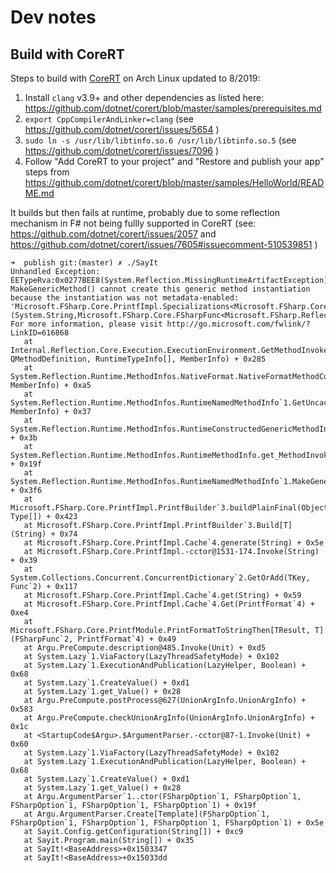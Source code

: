 # Dev notes

## Build with CoreRT

Steps to build with [CoreRT] on Arch Linux updated to 8/2019:

 1. Install `clang` v3.9+ and other dependencies as listed here: https://github.com/dotnet/corert/blob/master/samples/prerequisites.md
 2. `export CppCompilerAndLinker=clang` (see https://github.com/dotnet/corert/issues/5654 )
 3. `sudo ln -s /usr/lib/libtinfo.so.6 /usr/lib/libtinfo.so.5` (see https://github.com/dotnet/corert/issues/7096 )
 4. Follow "Add CoreRT to your project" and "Restore and publish your app" steps from https://github.com/dotnet/corert/blob/master/samples/HelloWorld/README.md

It builds but then fails at runtime, probably due to some reflection mechanism in F# not being fullly supported in CoreRT (see: https://github.com/dotnet/corert/issues/2057 and https://github.com/dotnet/corert/issues/7605#issuecomment-510539851 )


```
➜  publish git:(master) ✗ ./SayIt
Unhandled Exception: EETypeRva:0x0277BEE8(System.Reflection.MissingRuntimeArtifactException): MakeGenericMethod() cannot create this generic method instantiation because the instantiation was not metadata-enabled: 'Microsoft.FSharp.Core.PrintfImpl.Specializations<Microsoft.FSharp.Core.Unit,System.String,System.String>.Final1<Microsoft.FSharp.Reflection.UnionCaseInfo>(System.String,Microsoft.FSharp.Core.FSharpFunc<Microsoft.FSharp.Reflection.UnionCaseInfo,System.String>,System.String)' For more information, please visit http://go.microsoft.com/fwlink/?LinkID=616868
   at Internal.Reflection.Core.Execution.ExecutionEnvironment.GetMethodInvoker(RuntimeTypeInfo, QMethodDefinition, RuntimeTypeInfo[], MemberInfo) + 0x285
   at System.Reflection.Runtime.MethodInfos.NativeFormat.NativeFormatMethodCommon.GetUncachedMethodInvoker(RuntimeTypeInfo[], MemberInfo) + 0xa5
   at System.Reflection.Runtime.MethodInfos.RuntimeNamedMethodInfo`1.GetUncachedMethodInvoker(RuntimeTypeInfo[], MemberInfo) + 0x37
   at System.Reflection.Runtime.MethodInfos.RuntimeConstructedGenericMethodInfo.get_UncachedMethodInvoker() + 0x3b
   at System.Reflection.Runtime.MethodInfos.RuntimeMethodInfo.get_MethodInvoker() + 0x19f
   at System.Reflection.Runtime.MethodInfos.RuntimeNamedMethodInfo`1.MakeGenericMethod(Type[]) + 0x3f6
   at Microsoft.FSharp.Core.PrintfImpl.PrintfBuilder`3.buildPlainFinal(Object[], Type[]) + 0x423
   at Microsoft.FSharp.Core.PrintfImpl.PrintfBuilder`3.Build[T](String) + 0x74
   at Microsoft.FSharp.Core.PrintfImpl.Cache`4.generate(String) + 0x5e
   at Microsoft.FSharp.Core.PrintfImpl.-cctor@1531-174.Invoke(String) + 0x39
   at System.Collections.Concurrent.ConcurrentDictionary`2.GetOrAdd(TKey, Func`2) + 0x117
   at Microsoft.FSharp.Core.PrintfImpl.Cache`4.get(String) + 0x59
   at Microsoft.FSharp.Core.PrintfImpl.Cache`4.Get(PrintfFormat`4) + 0xe4
   at Microsoft.FSharp.Core.PrintfModule.PrintFormatToStringThen[TResult, T](FSharpFunc`2, PrintfFormat`4) + 0x49
   at Argu.PreCompute.description@485.Invoke(Unit) + 0xd5
   at System.Lazy`1.ViaFactory(LazyThreadSafetyMode) + 0x102
   at System.Lazy`1.ExecutionAndPublication(LazyHelper, Boolean) + 0x68
   at System.Lazy`1.CreateValue() + 0xd1
   at System.Lazy`1.get_Value() + 0x28
   at Argu.PreCompute.postProcess@627(UnionArgInfo.UnionArgInfo) + 0x583
   at Argu.PreCompute.checkUnionArgInfo(UnionArgInfo.UnionArgInfo) + 0x1c
   at <StartupCode$Argu>.$ArgumentParser.-cctor@87-1.Invoke(Unit) + 0x60
   at System.Lazy`1.ViaFactory(LazyThreadSafetyMode) + 0x102
   at System.Lazy`1.ExecutionAndPublication(LazyHelper, Boolean) + 0x68
   at System.Lazy`1.CreateValue() + 0xd1
   at System.Lazy`1.get_Value() + 0x28
   at Argu.ArgumentParser`1..ctor(FSharpOption`1, FSharpOption`1, FSharpOption`1, FSharpOption`1, FSharpOption`1) + 0x19f
   at Argu.ArgumentParser.Create[Template](FSharpOption`1, FSharpOption`1, FSharpOption`1, FSharpOption`1, FSharpOption`1) + 0x5e
   at Sayit.Config.getConfiguration(String[]) + 0xc9
   at Sayit.Program.main(String[]) + 0x35
   at SayIt!<BaseAddress>+0x1503347
   at SayIt!<BaseAddress>+0x15033dd
```


 [corert]: https://github.com/dotnet/corert
